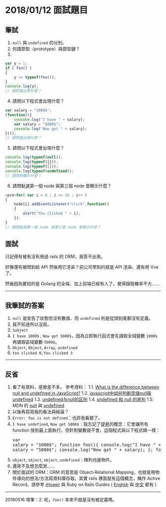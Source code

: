 # 2018/01/12 面試題目

## 筆試

1. `null` 與 `undefined` 的分別。
2. 何謂原型（prototype）與原型鏈？
3.
```js
var y = 1;
if ( foo() )
{
    y += typeof(foo());
}
console.log(y);
// 請問會出現什麼？
```
4. 請問以下程式會出現什麼？
```js
var salary = "1000$";
(function(){
    console.log("I have " + salary);
    var salary = "5000$";
    console.log("Now got " + salary);
}());
// 請問會出現什麼？
```
5. 請問以下程式會出現什麼？
```js
console.log(typeof(null));
console.log(typeof({}));
console.log(typeof([]));
console.log(typeof(undefined));
// 請問將顯示什麼？
```
6. 請問點選第一個 node 與第三個 node 會顯示什麼？
```js
<pre>for( var i = 0 ; i <= 10 ; i++ )
{
    node[i].addEventListener("click",function()
    {
        alert("You clicked " + i);
    });
}
// 請問點選第一個 node 與第三個 node 會顯示什麼？
```

## 面試

只記得有被有沒有用過 rails 的 ORM，我答不出來。

好像還有被問到給 API 然後用它渲染？前公司學到的就是 API 渲染、還有用 Vue 了。

然後因為要招的是 Golang 的全端、加上前端已經有人了，覺得錄取機率不大……

---

## 我筆試的答案

1. `null` 是宣告了狀態但沒有數值、而 `undefined` 則是從頭到尾都沒有定義。
2. 我不知道所以沒寫。
3. `1object`
4. `I have 1000$` , `Now got 5000$`，因為立即執行函式會先讀取全域變數 `1000$` 再讀取區域變數 `5000$`。
5. `Object`, `Object`, `Array`, `undefined`
6. `You clicked 0`, `You clicked 3`

---

## 反省

1. 看了些資料，感覺差不多。 參考資料：
1.1. [What is the difference between null and undefined in JavaScript?](https://stackoverflow.com/questions/5076944/what-is-the-difference-between-null-and-undefined-in-javascript)
1.2. [javascript中如何判断空值null與undefined](http://s90304a123.pixnet.net/blog/post/44656963-javascript%E4%B8%AD%E5%A6%82%E4%BD%95%E5%88%A4%E6%96%AD%E7%A9%BA%E5%80%BCnull%E8%88%87undefined)
1.3. [undefined与null的区别](http://www.ruanyifeng.com/blog/2014/03/undefined-vs-null.html)
1.4. [undefined 和 null 的差別](http://www.jstips.co/zh_tw/javascript/differences-between-undefined-and-null/)
1.5. MDN 的 [null](https://developer.mozilla.org/en-US/docs/Web/JavaScript/Reference/Global_Objects/null) 與 [undefined](https://developer.mozilla.org/en-US/docs/Web/JavaScript/Reference/Global_Objects/undefined)
2. 以後再寫寫我的看法與結論？
3. `Error: foo is not defined`：也許我看錯了。
4. `I have undefined`, `Now got 5000$`：我忘記了[提昇](https://developer.mozilla.org/zh-TW/docs/Glossary/Hoisting)的概念：它會讓所有 function 放到最上面執行，但針對變數就不會。這個程式與以下程式碼一樣：<br /><pre>var salary = "1000$";
function foo(){
    console.log("I have " + salary);
    var salary = "5000$";
    console.log("Now got " + salary);
};
foo();</pre>
5. `object`, `object`, `object`, `undefined`：陣列也是物件。
6. 還來不及想怎麼測……
7. 關於面試的 ORM：ORM 的意思是 Object-Relational Mapping，也就是用物件導向的想法/方法寫資料庫存取。其實 rails 裡面就有這個概念，稱作 Active Record。請參考 [iHower](https://ihower.tw/rails/activerecord.html) 與 Ruby on Rails Guides ( [English](http://guides.rubyonrails.org/active_record_basics.html) 與 [中文](https://rails.ruby.tw/active_record_basics.html) 都有 )

---

20180516 增筆：2. 呃，`foo()` 本來不就是沒有被定義嗎。
